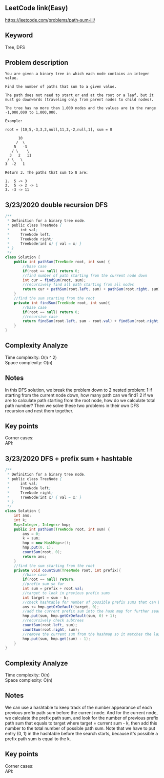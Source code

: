 ## LeetCode link(Easy)
https://leetcode.com/problems/path-sum-iii/

## Keyword
Tree, DFS

## Problem description
```
You are given a binary tree in which each node contains an integer value.

Find the number of paths that sum to a given value.

The path does not need to start or end at the root or a leaf, but it must go downwards (traveling only from parent nodes to child nodes).

The tree has no more than 1,000 nodes and the values are in the range -1,000,000 to 1,000,000.

Example:

root = [10,5,-3,3,2,null,11,3,-2,null,1], sum = 8

      10
     /  \
    5   -3
   / \    \
  3   2   11
 / \   \
3  -2   1

Return 3. The paths that sum to 8 are:

1.  5 -> 3
2.  5 -> 2 -> 1
3. -3 -> 11
```
## 3/23/2020 double recursion DFS

```java
/**
 * Definition for a binary tree node.
 * public class TreeNode {
 *     int val;
 *     TreeNode left;
 *     TreeNode right;
 *     TreeNode(int x) { val = x; }
 * }
 */
class Solution {
    public int pathSum(TreeNode root, int sum) {
        //base case
        if(root == null) return 0;
        //find number of path starting from the current node down
        int cur = findSum(root, sum);
        //recursively find all path starting from all nodes
        return cur + pathSum(root.left, sum) + pathSum(root.right, sum);
    }
    //find the sum starting from the root
    private int findSum(TreeNode root, int sum){
        //base case
        if(root == null) return 0;
        //recursive case
        return findSum(root.left, sum - root.val) + findSum(root.right, sum - root.val) + (root.val == sum ? 1 : 0);
    }
}
```

## Complexity Analyze
Time complexity: O(n ^ 2) \
Space complexity: O(n)

## Notes
In this DFS solution, we break the problem down to 2 nested problem: 1 if starting from the current node down, how many path can we find? 2 if we are to calculate path starting from the root node, how do we calculate total path number? Then we solve these two problems in their own DFS recursion and nest them together.

## Key points
Corner cases:\
API:

## 3/23/2020 DFS + prefix sum + hashtable

```java
/**
 * Definition for a binary tree node.
 * public class TreeNode {
 *     int val;
 *     TreeNode left;
 *     TreeNode right;
 *     TreeNode(int x) { val = x; }
 * }
 */
class Solution {
    int ans;
    int k;
    Map<Integer, Integer> hmp;
    public int pathSum(TreeNode root, int sum) {
        ans = 0;
        k = sum;
        hmp = new HashMap<>();
        hmp.put(0, 1);
        countSum(root, 0);
        return ans;
    }
    //find the sum starting from the root
    private void countSum(TreeNode root, int prefix){
        //base case
        if(root == null) return;
        //prefix sum so far
        int sum = prefix + root.val;
        //target to look in previous prefix sums
        int target = sum - k;
        //check hashtable for number of possible prefix sums that can be substrated
        ans += hmp.getOrDefault(target, 0);
        //add the current prefix sum into the hash map for further search
        hmp.put(sum, hmp.getOrDefault(sum, 0) + 1);
        //recursively check subtrees
        countSum(root.left, sum);
        countSum(root.right, sum);
        //remove the current sum from the hashmap so it matches the last function stack
        hmp.put(sum, hmp.get(sum) - 1);
    }
}
```

## Complexity Analyze
Time complexity: O(n)\
Space complexity: O(n)

## Notes
We can use a hashtable to keep track of the number appearance of each previous prefix path sum before the current node. And for the current node, we calculate the prefix path sum, and look for the number of previous prefix path sum that equals to target where target = current sum - k, then add this number to the total number of possible path sum. Note that we have to put entry (0, 1) in the hashtable before the search starts, because it's possible a prefix path sum is equal to the k.

## Key points
Corner cases:\
API: